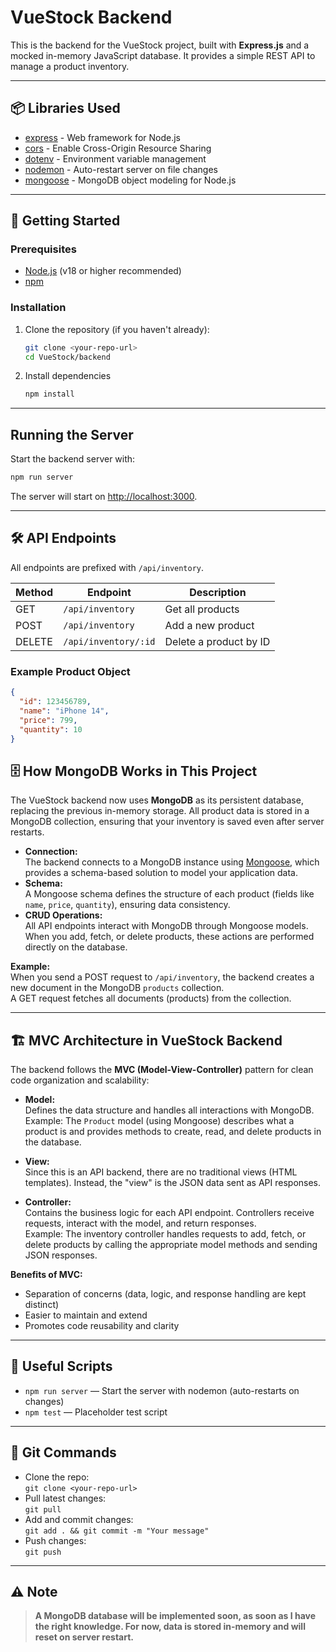 # VueStock Backend

This is the backend for the VueStock project, built with **Express.js** and a mocked in-memory JavaScript database. It provides a simple REST API to manage a product inventory.

---

## 📦 Libraries Used

- [express](https://www.npmjs.com/package/express) - Web framework for Node.js
- [cors](https://www.npmjs.com/package/cors) - Enable Cross-Origin Resource Sharing
- [dotenv](https://www.npmjs.com/package/dotenv) - Environment variable management
- [nodemon](https://www.npmjs.com/package/nodemon) - Auto-restart server on file changes
- [mongoose](https://www.npmjs.com/package/mongoose) - MongoDB object modeling for Node.js

---

## 🚀 Getting Started

### Prerequisites

- [Node.js](https://nodejs.org/) (v18 or higher recommended)
- [npm](https://www.npmjs.com/)

### Installation

1. Clone the repository (if you haven't already):

   ```sh
   git clone <your-repo-url>
   cd VueStock/backend
   ```

2. Install dependencies

   ```sh
   npm install
   ```

---

## Running the Server

Start the backend server with:

```sh
npm run server
```

The server will start on [http://localhost:3000](http://localhost:3000).

---

## 🛠️ API Endpoints

All endpoints are prefixed with `/api/inventory`.

| Method | Endpoint                | Description                |
|--------|------------------------ |---------------------------|
| GET    | `/api/inventory`        | Get all products           |
| POST   | `/api/inventory`        | Add a new product          |
| DELETE | `/api/inventory/:id`    | Delete a product by ID     |

### Example Product Object

```json
{
  "id": 123456789,
  "name": "iPhone 14",
  "price": 799,
  "quantity": 10
}
```
## 🗄️ How MongoDB Works in This Project

The VueStock backend now uses **MongoDB** as its persistent database, replacing the previous in-memory storage. All product data is stored in a MongoDB collection, ensuring that your inventory is saved even after server restarts.

- **Connection:**  
  The backend connects to a MongoDB instance using [Mongoose](https://mongoosejs.com/), which provides a schema-based solution to model your application data.
- **Schema:**  
  A Mongoose schema defines the structure of each product (fields like `name`, `price`, `quantity`), ensuring data consistency.
- **CRUD Operations:**  
  All API endpoints interact with MongoDB through Mongoose models. When you add, fetch, or delete products, these actions are performed directly on the database.

**Example:**  
When you send a POST request to `/api/inventory`, the backend creates a new document in the MongoDB `products` collection.  
A GET request fetches all documents (products) from the collection.

---

## 🏗️ MVC Architecture in VueStock Backend

The backend follows the **MVC (Model-View-Controller)** pattern for clean code organization and scalability:

- **Model:**  
  Defines the data structure and handles all interactions with MongoDB.  
  Example: The `Product` model (using Mongoose) describes what a product is and provides methods to create, read, and delete products in the database.

- **View:**  
  Since this is an API backend, there are no traditional views (HTML templates). Instead, the "view" is the JSON data sent as API responses.

- **Controller:**  
  Contains the business logic for each API endpoint. Controllers receive requests, interact with the model, and return responses.  
  Example: The inventory controller handles requests to add, fetch, or delete products by calling the appropriate model methods and sending JSON responses.

**Benefits of MVC:**
- Separation of concerns (data, logic, and response handling are kept distinct)
- Easier to maintain and extend
- Promotes code reusability and clarity


---

## 📜 Useful Scripts

- `npm run server` — Start the server with nodemon (auto-restarts on changes)
- `npm test` — Placeholder test script

---

## 📝 Git Commands

- Clone the repo:  
  `git clone <your-repo-url>`
- Pull latest changes:  
  `git pull`
- Add and commit changes:  
  `git add . && git commit -m "Your message"`
- Push changes:  
  `git push`

---

## ⚠️ Note

> **A MongoDB database will be implemented soon, as soon as I have the right knowledge. For now, data is stored in-memory and will reset on server restart.**